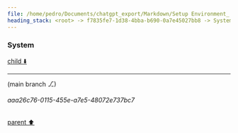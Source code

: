 ```yaml
---
file: /home/pedro/Documents/chatgpt_export/Markdown/Setup Environment_ Timeout Issue.md
heading_stack: <root> -> f7835fe7-1d38-4bba-b690-0a7e45027bb8 -> System -> a74211a6-4100-4343-a7d2-1cdc7eb28288 -> System
---
```

### System

[child ⬇️](#aaa26c76-0115-455e-a7e5-48072e737bc7)

---

(main branch ⎇)
###### aaa26c76-0115-455e-a7e5-48072e737bc7
[parent ⬆️](#a74211a6-4100-4343-a7d2-1cdc7eb28288)
